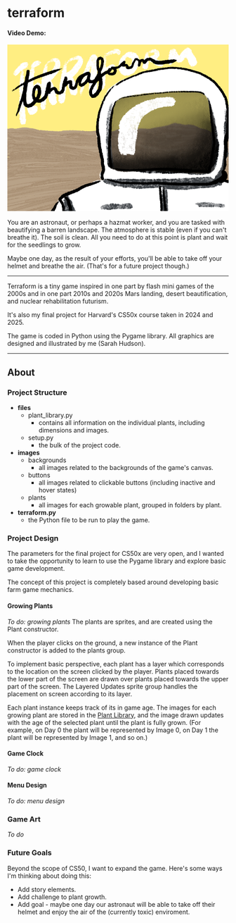 # terraform
#### Video Demo:  <URL HERE>
![The title page for the game Terraform, showing an astronaut or worker in a hazmat suit standing in front of a barren landscape](/images/backgrounds/start_background.png)

You are an astronaut, or perhaps a hazmat worker, and you are tasked with beautifying a barren landscape. The atmosphere is stable (even if you can't breathe it). The soil is clean. All you need to do at this point is plant and wait for the seedlings to grow.

Maybe one day, as the result of your efforts, you'll be able to take off your helmet and breathe the air. (That's for a future project though.)

<hr />

Terraform is a tiny game inspired in one part by flash mini games of the 2000s and in one part 2010s and 2020s Mars landing, desert beautification, and nuclear rehabilitation futurism.

It's also my final project for Harvard's CS50x course taken in 2024 and 2025.

The game is coded in Python using the Pygame library.
All graphics are designed and illustrated by me (Sarah Hudson).

<hr />

## About

### Project Structure
* **files**
    * plant_library.py
        * contains all information on the individual plants, including dimensions and images.
    * setup.py
        * the bulk of the project code.
* **images**
    * backgrounds
        * all images related to the backgrounds of the game's canvas.
    * buttons
        * all images related to clickable buttons (including inactive and hover states)
    * plants
        * all images for each growable plant, grouped in folders by plant.
* **terraform.py**
    * the Python file to be run to play the game.

### Project Design
The parameters for the final project for CS50x are very open, and I wanted to take the opportunity to learn to use the Pygame library and explore basic game development.

The concept of this project is completely based around developing basic farm game mechanics.

#### Growing Plants
*To do: growing plants*
The plants are sprites, and are created using the Plant constructor.

When the player clicks on the ground, a new instance of the Plant constructor is added to the plants group.

To implement basic perspective, each plant has a layer which corresponds to the location on the screen clicked by the player. Plants placed towards the lower part of the screen are drawn over plants placed towards the upper part of the screen. The Layered Updates sprite group handles the placement on screen according to its layer.

Each plant instance keeps track of its in game age. The images for each growing plant are stored in the [Plant Library](files/plant_library.py), and the image drawn updates with the age of the selected plant until the plant is fully grown. (For example, on Day 0 the plant will be represented by Image 0, on Day 1 the plant will be represented by Image 1, and so on.)

#### Game Clock
*To do: game clock*

#### Menu Design
*To do: menu design*

### Game Art

*To do*

### Future Goals
Beyond the scope of CS50, I want to expand the game. Here's some ways I'm thinking about doing this:

* Add story elements.
* Add challenge to plant growth.
* Add goal - maybe one day our astronaut will be able to take off their helmet and enjoy the air of the (currently toxic) enviroment.